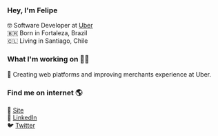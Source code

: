### Hey, I'm Felipe

🤓 Software Developer at [Uber](https://uber.com) <br>
🇧🇷 Born in Fortaleza, Brazil <br>
🇨🇱 Living in Santiago, Chile <br >

### What I'm working on 👨‍💻

💼 Creating web platforms and improving merchants experience at Uber.

### Find me on internet 🌎

🚀 [Site](https://felipesousa.space) <br>
💼 [LinkedIn](https://www.linkedin.com/in/luisfelipesousa) <br>
🐦 [Twitter](https://twitter.com/felipz_sousa) <br>
